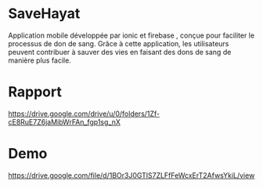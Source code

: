 # SaveHayat 
Application mobile développée par ionic et firebase , conçue pour faciliter le processus de don de sang. Grâce à cette application, les utilisateurs peuvent contribuer à sauver des vies en faisant des dons de sang de manière plus facile.

# Rapport
https://drive.google.com/drive/u/0/folders/1Zf-cE8RuE7Z6jaMibWrFAn_fgp1sg_nX

# Demo
https://drive.google.com/file/d/1BOr3J0GTlS7ZLFfFeWcxErT2AfwsYkiL/view
